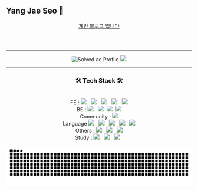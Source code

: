 ## Yang Jae Seo 🤪
 
<div align="center">
  
 <header>
  <a href="https://jaeseo0519.tistory.com/">개인 블로그 입니다</a>
 </header>
  
<hr>  
  
![Solved.ac Profile](http://mazassumnida.wtf/api/v2/generate_badge?boj=0pao0)
<img src="http://mazandi.herokuapp.com/api?handle=0pao0&theme=warm"/>

* * *
 
<h3 align="center"><b>🛠 Tech Stack 🛠</b></h3>
</br>
<!-- <img src="https://img.shields.io/badge/이름-색상코드?style=flat-square&logo=로고명&logoColor=로고색"/> -->
<div align="center">
 <label>FE : </label>
 <img src="https://img.shields.io/badge/HTML5-E34F26?style=flat-square&logo=HTML5&logoColor=white"/> &nbsp
 <img src="https://img.shields.io/badge/CSS3-1572B6?style=flat-square&logo=CSS3&logoColor=white"/> &nbsp 
 <img src="https://img.shields.io/badge/JavaScript-F7DF1E?style=flat-square&logo=JavaScript&logoColor=white"/> &nbsp 
 <img src="https://img.shields.io/badge/React-61DAFB?style=flat-square&logo=React&logoColor=white"/> &nbsp
 <img src="https://img.shields.io/badge/Android-3ddc84?style=flat-square&logo=Android&logoColor=white"/></br>
 <label>BE : </label>
 <img src="https://img.shields.io/badge/MySQL-4479A1?style=flat-square&logo=MySQL&logoColor=white"/> &nbsp 
 <img src="https://img.shields.io/badge/Django-092E20?style=flat-square&logo=Django&logoColor=white"/>&nbsp 
 <img src="https://img.shields.io/badge/Spring Boot-6db33f?style=flat-square&logo=Spring Boot&logoColor=white"/>&nbsp
 <img src="https://img.shields.io/badge/Spring Security-6db33f?style=flat-square&logo=Spring Security&logoColor=white"/></br>
 <label>Community : </label>
 <img src="https://img.shields.io/badge/42-000000?style=flat-square&logo=42&logoColor=white"/> </br>
 <label>Language</label>
 <img src="https://img.shields.io/badge/C-A8B9CC?style=flat-square&logo=C&logoColor=white"/> &nbsp
 <img src="https://img.shields.io/badge/C++-00599C?style=flat-square&logo=c%2B%2B&&logoColor=white"/> &nbsp
 <img src="https://img.shields.io/badge/Java-007396?style=flat-square&logo=Java&logoColor=white"/> &nbsp
 <img src="https://img.shields.io/badge/Python-3776AB?style=flat-square&logo=Python&logoColor=white"/> &nbsp
 <img src="https://img.shields.io/badge/Kotlin-7f52ff?style=flat-square&logo=Kotlin&logoColor=white"/> </br>
 <label>Others : </label>
 <img src="https://img.shields.io/badge/Vim-019733?style=flat-square&logo=Vim&logoColor=white"/> &nbsp
 <img src="https://img.shields.io/badge/CMake-064F8C?style=flat-square&logo=CMake&logoColor=white"/> &nbsp
 <img src="https://img.shields.io/badge/Unity-000000?style=flat-square&logo=Unity&logoColor=white"/> </br>
 <labe>Study : </label>
 <img src="https://img.shields.io/badge/Linux-FCC624?style=flat-square&logo=Linux&logoColor=white"/> &nbsp
 <img src="https://img.shields.io/badge/Git-F05032?style=flat-square&logo=Git&logoColor=white"/> &nbsp 
 <img src="https://img.shields.io/badge/Node.js-339933?style=flat-square&logo=Node.js&logoColor=white"/> &nbsp 
</div>

![snake gif](https://github.com/psychology50/psychology50/blob/output/github-contribution-grid-snake.svg)
